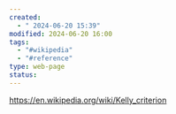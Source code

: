 ```yaml
---
created:
  - " 2024-06-20 15:39"
modified: 2024-06-20 16:00
tags:
  - "#wikipedia"
  - "#reference"
type: web-page
status: 
---
```

https://en.wikipedia.org/wiki/Kelly_criterion